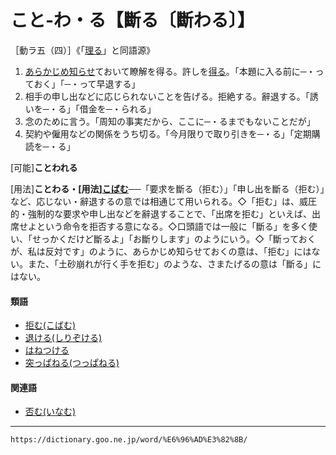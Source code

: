 # こと‐わ・る【斷る〔斷わる〕】

［動ラ五（四）］《「[理る](https://dictionary.goo.ne.jp/word/%E7%90%86%E3%82%8B/#jn-80827)」と同語源》

1.  [あらかじめ](あらかじめ（予め）)[知らせ](しらせ（知らせ）)ておいて瞭解を得る。許しを[得る](える（得る）)。「本題に入る前に─・っておく」「─・って早退する」
2.  相手の申し出などに応じられないことを告げる。拒絶する。辭退する。「誘いを─・る」「借金を─・られる」
3.  念のために言う。「周知の事実だから、ここに─・るまでもないことだが」
4.  契約や僱用などの関係をうち切る。「今月限りで取り引きを─・る」「定期購読を─・る」
    

\[可能\]**ことわれる**

\[用法\]**ことわる・\[用法\][こばむ](https://dictionary.goo.ne.jp/word/%E6%8B%92%E3%82%80_%28%E3%81%93%E3%81%B0%E3%82%80%29/#jn-81213)**──「要求を斷る（拒む）」「申し出を斷る（拒む）」など、応じない・辭退するの意では相通じて用いられる。◇「拒む」は、威圧的・強制的な要求や申し出などを辭退することで、「出席を拒む」といえば、出席せよという命令を拒否する意になる。◇口頭語では一般に「斷る」を多く使い、「せっかくだけど斷るよ」「お斷りします」のようにいう。◇「斷っておくが、私は反対です」のように、あらかじめ知らせておくの意は、「拒む」にはない。また、「土砂崩れが行く手を拒む」のような、さまたげるの意は「斷る」にはない。

#### 類語

-   [拒む(こばむ)](https://dictionary.goo.ne.jp/word/%E6%8B%92%E3%82%80_%28%E3%81%93%E3%81%B0%E3%82%80%29/#jn-81213)
-   [退ける(しりぞける)](https://dictionary.goo.ne.jp/word/%E9%80%80%E3%81%91%E3%82%8B_%28%E3%81%97%E3%82%8A%E3%81%9E%E3%81%91%E3%82%8B%29/#jn-112564)
-   [はねつける](https://dictionary.goo.ne.jp/word/%E6%92%A5%E3%81%AD%E4%BB%98%E3%81%91%E3%82%8B/#jn-178788)
-   [突っぱねる(つっぱねる)](https://dictionary.goo.ne.jp/word/%E7%AA%81%E3%81%A3%E6%92%A5%E3%81%AD%E3%82%8B/#jn-147690)

#### 関連語

-   [否む(いなむ)](https://dictionary.goo.ne.jp/word/%E5%90%A6%E3%82%80_%28%E3%81%84%E3%81%AA%E3%82%80%29/#jn-14272)

---
`https://dictionary.goo.ne.jp/word/%E6%96%AD%E3%82%8B/`